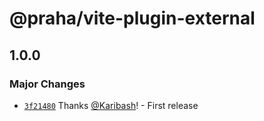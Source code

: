 # @praha/vite-plugin-external

## 1.0.0

### Major Changes

- [`3f21480`](https://github.com/praha-inc/vite-plugin-external/commit/3f21480ede355bd045b0acd327d506b8e6906b64) Thanks [@Karibash](https://github.com/Karibash)! - First release

